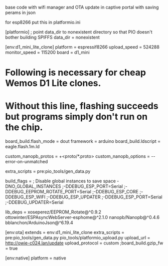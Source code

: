 base code with wifi manager and OTA update in captive portal with saving perams in json














for esp8266 put this in platformio.ini


[platformio]
; point data_dir to nonexistent directory so that PIO doesn't bother building SPIFFS
data_dir = nonexistent

[env:d1_mini_lite_clone]
platform = espressif8266
upload_speed = 524288
monitor_speed = 115200
board = d1_mini
# Following is necessary for cheap Wemos D1 Lite clones.
# Without this line, flashing succeeds but programs simply don't run on the chip.
board_build.flash_mode = dout
framework = arduino
board_build.ldscript = eagle.flash.1m.ld

custom_nanopb_protos =
    +<proto/*.proto>
custom_nanopb_options =
    --error-on-unmatched

extra_scripts =
    pre:pio_tools/gen_data.py

build_flags =
  ; Disable global instances to save space
  -DNO_GLOBAL_INSTANCES
  ;-DDEBUG_ESP_PORT=Serial
  ;-DDEBUG_EEPROM_ROTATE_PORT=Serial
  ;-DDEBUG_ESP_CORE
  ;-DDEBUG_ESP_WIFI
  ;-DDEBUG_ESP_UPDATER
  ;-DDEBUG_ESP_PORT=Serial
  ;-DDEBUG_UPDATER=Serial


lib_deps =
    xoseperez/EEPROM_Rotate@^0.9.2
    ottowinter/ESPAsyncWebServer-esphome@^2.1.0
    nanopb/Nanopb@^0.4.6
    bblanchon/ArduinoJson@^6.19.4

[env:ota]
extends = env:d1_mini_lite_clone
extra_scripts =
    pre:pio_tools/gen_data.py
    pio_tools/platformio_upload.py
upload_url = http://owie-c024.lan/update
upload_protocol = custom
;board_build.gzip_fw = true

[env:native]
platform = native
